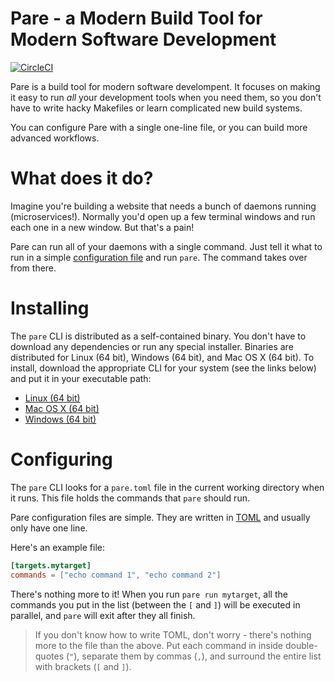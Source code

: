 # Pare - a Modern Build Tool for Modern Software Development

[![CircleCI](https://circleci.com/gh/arschles/pare.svg?style=svg)](https://circleci.com/gh/arschles/pare)

Pare is a build tool for modern software develompent. It focuses on making it easy to run _all_ your development
tools when you need them, so you don't have to write hacky Makefiles or learn complicated new build systems.

You can configure Pare with a single one-line file, or you can build more advanced workflows.

# What does it do?

Imagine you're building a website that needs a bunch of daemons running (microservices!). Normally
you'd open up a few terminal windows and run each one in a new window. But that's a pain!

Pare can run all of your daemons with a single command. Just tell it what to run in a simple 
[configuration file](#configuring) and run `pare`. The command takes over from there.

# Installing

The `pare` CLI is distributed as a self-contained binary. You don't have to download any
dependencies or run any special installer. Binaries are distributed for Linux (64 bit),
Windows (64 bit), and Mac OS X (64 bit). To install, download the appropriate CLI
for your system (see the links below) and put it in your executable path:

- [Linux (64 bit)](https://storage.googleapis.com/pare-cli/pare_linux_amd64)
- [Mac OS X (64 bit)](https://storage.googleapis.com/pare-cli/pare_darwin_amd64)
- [Windows (64 bit)](https://storage.googleapis.com/pare-cli/pare_windows_amd64.exe)

# Configuring

The `pare` CLI looks for a `pare.toml` file in the current working directory when it runs. This file holds the commands that `pare` should run.

Pare configuration files are simple. They are written in 
[TOML](https://github.com/toml-lang/toml) and usually only have one line.

Here's an example file:

```toml
[targets.mytarget]
commands = ["echo command 1", "echo command 2"]
```

There's nothing more to it! When you run `pare run mytarget`, all the commands you
put in the list (between the `[` and `]`) will be executed in parallel, and `pare`
will exit after they all finish.

>If you don't know how to write TOML, don't worry - there's nothing more to the file than the above. Put each command in inside double-quotes (`"`), separate them by commas (`,`), and surround the entire list with brackets (`[` and `]`).

